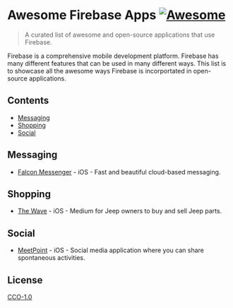 # Awesome Firebase Apps [![Awesome](https://awesome.re/badge.svg)](https://awesome.re)
> A curated list of awesome and open-source applications that use Firebase.

Firebase is a comprehensive mobile development platform. Firebase has many different features that can be used in many different ways. This list is to showcase all the awesome ways Firebase is incorportated in open-source applications.

## Contents
- [Messaging](#messaging)
- [Shopping](#shopping)
- [Social](#social)

## Messaging
- [Falcon Messenger](https://github.com/RMizin/FalconMessenger) - iOS - Fast and beautiful cloud-based messaging.

## Shopping
- [The Wave](https://github.com/xYello/ThePost) - iOS - Medium for Jeep owners to buy and sell Jeep parts.

## Social
- [MeetPoint](https://github.com/MeetPoint-App/meetpoint-ios) - iOS - Social media application where you can share spontaneous activities.

## License
[CCO-1.0](https://raw.githubusercontent.com/SirArkimedes/awesome-firebase-apps/master/LICENSE)
